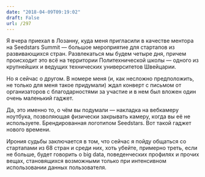 ```yaml
---
date: "2018-04-09T09:19:02"
draft: False
url: /297
---
```


[​](http://telegra.ph/file/154a51c87d1ea1b53f787.jpg)Я вчера приехал в Лозанну, куда меня пригласили в качестве ментора на Seedstars Summit — большое мероприятие для стартапов из развивающихся стран. Развлекаться мы будем четыре дня, причем происходит это всё на территории Политехнической школы — одного из крупнейших и ведущих технических университетов Швейцарии.

Но я сейчас о другом. В номере меня (и, как несложно предположить, не только для меня такое придумали) ждал конверт с письмом от организаторов с благодарностями за участие и в нем был вложен один очень маленький гаджет.

Да, это именно то, о чём вы подумали — накладка на вебкамеру ноутбука, позволяющая физически закрывать камеру, когда вы её не используете. Брендированная логотипом Seedstars. Вот такой гаджет нового времени.

Ирония судьбы заключается в том, что сейчас я пойду общаться со стартапами из 68 стран и среди них, хоть убейте, примерно треть, если не больше, будет говорить о big data, поведенческих профилях и прочих вещах, становящихся возможными только при интенсивном использовании данных пользователя.
